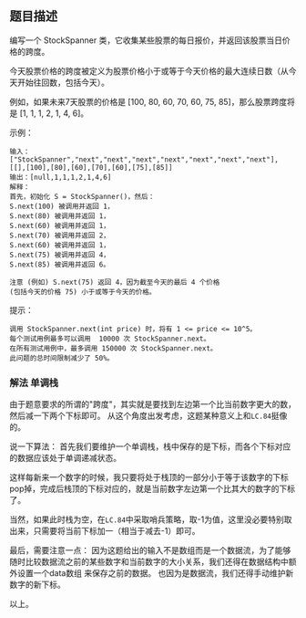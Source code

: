 ## 题目描述
编写一个 StockSpanner 类，它收集某些股票的每日报价，并返回该股票当日价格的跨度。

今天股票价格的跨度被定义为股票价格小于或等于今天价格的最大连续日数（从今天开始往回数，包括今天）。

例如，如果未来7天股票的价格是 [100, 80, 60, 70, 60, 75, 85]，那么股票跨度将是 [1, 1, 1, 2, 1, 4, 6]。

示例：
```
输入：["StockSpanner","next","next","next","next","next","next","next"], [[],[100],[80],[60],[70],[60],[75],[85]]
输出：[null,1,1,1,2,1,4,6]
解释：
首先，初始化 S = StockSpanner()，然后：
S.next(100) 被调用并返回 1，
S.next(80) 被调用并返回 1，
S.next(60) 被调用并返回 1，
S.next(70) 被调用并返回 2，
S.next(60) 被调用并返回 1，
S.next(75) 被调用并返回 4，
S.next(85) 被调用并返回 6。

注意 (例如) S.next(75) 返回 4，因为截至今天的最后 4 个价格
(包括今天的价格 75) 小于或等于今天的价格。
```

提示：
```
调用 StockSpanner.next(int price) 时，将有 1 <= price <= 10^5。
每个测试用例最多可以调用  10000 次 StockSpanner.next。
在所有测试用例中，最多调用 150000 次 StockSpanner.next。
此问题的总时间限制减少了 50%。
```

### 解法 单调栈
由于题意要求的所谓的"跨度"，其实就是要找到左边第一个比当前数字更大的数，然后减一下两个下标即可。
从这个角度出发考虑，这题某种意义上和`LC.84`挺像的。

说一下算法：
首先我们要维护一个单调栈，栈中保存的是下标，而各个下标对应的数据应该处于单调递减状态。

这样每新来一个数字的时候，我只要将处于栈顶的一部分小于等于该数字的下标pop掉，完成后栈顶的下标对应的，就是当前数字左边第一个比其大的数字的下标了。

当然，如果此时栈为空，在`LC.84`中采取哨兵策略，取-1为值，这里没必要特别取出来，只需要将当前下标加一（相当于减去-1）即可。

最后，需要注意一点：
因为这题给出的输入不是数组而是一个数据流，为了能够随时比较数据流之前的某些数字和当前数字的大小关系，我们还得在数据结构中额外设置一个data数组
来保存之前的数据。
也因为是数据流，我们还得手动维护新数字的新下标。

以上。
